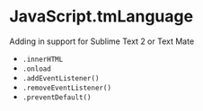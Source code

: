 JavaScript.tmLanguage
=====================

Adding in support for Sublime Text 2 or Text Mate

* `.innerHTML`
* `.onload`
* `.addEventListener()`
* `.removeEventListener()`
* `.preventDefault()`
